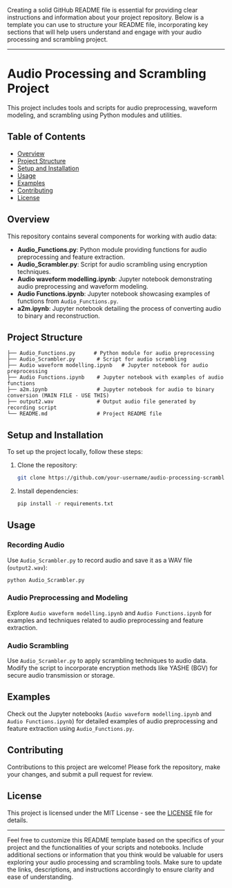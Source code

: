 Creating a solid GitHub README file is essential for providing clear instructions and information about your project repository. Below is a template you can use to structure your README file, incorporating key sections that will help users understand and engage with your audio processing and scrambling project.

---

# Audio Processing and Scrambling Project

This project includes tools and scripts for audio preprocessing, waveform modeling, and scrambling using Python modules and utilities.

## Table of Contents

- [Overview](#overview)
- [Project Structure](#project-structure)
- [Setup and Installation](#setup-and-installation)
- [Usage](#usage)
- [Examples](#examples)
- [Contributing](#contributing)
- [License](#license)

## Overview

This repository contains several components for working with audio data:

- **Audio_Functions.py**: Python module providing functions for audio preprocessing and feature extraction.
- **Audio_Scrambler.py**: Script for audio scrambling using encryption techniques.
- **Audio waveform modelling.ipynb**: Jupyter notebook demonstrating audio preprocessing and waveform modeling.
- **Audio Functions.ipynb**: Jupyter notebook showcasing examples of functions from `Audio_Functions.py`.
- **a2m.ipynb**: Jupyter notebook detailing the process of converting audio to binary and reconstruction.

## Project Structure

```
├── Audio_Functions.py      # Python module for audio preprocessing
├── Audio_Scrambler.py       # Script for audio scrambling
├── Audio waveform modelling.ipynb   # Jupyter notebook for audio preprocessing
├── Audio Functions.ipynb    # Jupyter notebook with examples of audio functions
├── a2m.ipynb                # Jupyter notebook for audio to binary conversion (MAIN FILE - USE THIS)
├── output2.wav              # Output audio file generated by recording script
└── README.md                # Project README file
```

## Setup and Installation

To set up the project locally, follow these steps:

1. Clone the repository:

   ```bash
   git clone https://github.com/your-username/audio-processing-scrambling.git
   ```

2. Install dependencies:

   ```bash
   pip install -r requirements.txt
   ```

## Usage

### Recording Audio

Use `Audio_Scrambler.py` to record audio and save it as a WAV file (`output2.wav`):

```bash
python Audio_Scrambler.py
```

### Audio Preprocessing and Modeling

Explore `Audio waveform modelling.ipynb` and `Audio Functions.ipynb` for examples and techniques related to audio preprocessing and feature extraction.

### Audio Scrambling

Use `Audio_Scrambler.py` to apply scrambling techniques to audio data. Modify the script to incorporate encryption methods like YASHE (BGV) for secure audio transmission or storage.

## Examples

Check out the Jupyter notebooks (`Audio waveform modelling.ipynb` and `Audio Functions.ipynb`) for detailed examples of audio preprocessing and feature extraction using `Audio_Functions.py`.

## Contributing

Contributions to this project are welcome! Please fork the repository, make your changes, and submit a pull request for review.

## License

This project is licensed under the MIT License - see the [LICENSE](LICENSE) file for details.

---

Feel free to customize this README template based on the specifics of your project and the functionalities of your scripts and notebooks. Include additional sections or information that you think would be valuable for users exploring your audio processing and scrambling tools. Make sure to update the links, descriptions, and instructions accordingly to ensure clarity and ease of understanding.
